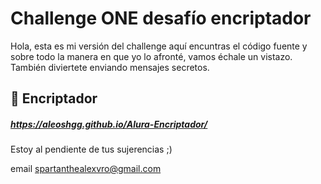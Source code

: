 
# Challenge ONE desafío encriptador

Hola, esta es mi versión del challenge aquí encuntras el código fuente y sobre todo la manera en que yo lo afronté, vamos échale un vistazo. También diviertete enviando mensajes secretos.


## 🔗 Encriptador
##### https://aleoshgg.github.io/Alura-Encriptador/

###
Estoy al pendiente de tus sujerencias ;)










 email spartanthealexvro@gmail.com

